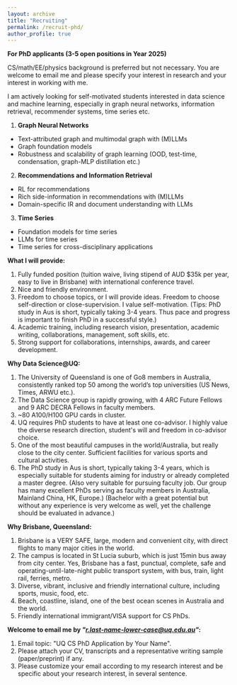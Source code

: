 ```yaml
---
layout: archive
title: "Recruiting"
permalink: /recruit-phd/
author_profile: true
---
```

**For PhD applicants (3-5 open positions in Year 2025)**
  
CS/math/EE/physics background is preferred but not necessary. You are welcome to email me and please specify your interest in research and your interest in working with me.

I am actively looking for self-motivated students interested in data science and machine learning, especially in graph neural networks, information retrieval, recommender systems, time series etc.

1. **Graph Neural Networks**
  * Text-attributed graph and multimodal graph with (M)LLMs
  * Graph foundation models
  * Robustness and scalability of graph learning (OOD, test-time, condensation, graph-MLP distillation etc.)
2. **Recommendations and Information Retrieval**
  * RL for recommendations
  * Rich side-information in recommendations with (M)LLMs
  * Domain-specific IR and document understanding with LLMs
3. **Time Series**
  * Foundation models for time series
  * LLMs for time series
  * Time series for cross-disciplinary applications

**What I will provide:**
1. Fully funded position (tuition waive, living stipend of AUD $35k per year, easy to live in Brisbane) with international conference travel.
2. Nice and friendly environment.
3. Freedom to choose topics, or I will provide ideas. Freedom to choose self-direction or close-supervision. I value self-motivation. (Tips: PhD study in Aus is short, typically taking 3-4 years. Thus pace and progress is important to finish PhD in a successful style.)
4. Academic training, including research vision, presentation, academic writing, collaborations, management, soft skills, etc.
5. Strong support for collaborations, internships, awards, and career development.

**Why Data Science@UQ:**
1. The University of Queensland is one of Go8 members in Australia, consistently ranked top 50 among the world’s top universities (US News, Times, ARWU etc.).
2. The Data Science group is rapidly growing, with 4 ARC Future Fellows and 9 ARC DECRA Fellows in faculty members.
3. ~80 A100/H100 GPU cards in cluster.
4. UQ requires PhD students to have at least one co-advisor. I highly value the diverse research direction, student's will and freedom in co-advisor choice.
5. One of the most beautiful campuses in the world/Australia, but really close to the city center. Sufficient facilities for various sports and cultural activities.
6. The PhD study in Aus is short, typically taking 3-4 years, which is especially suitable for students aiming for industry or already completed a master degree. (Also very suitable for pursuing faculty job. Our group has many excellent PhDs serving as faculty members in Australia, Mainland China, HK, Europe.) (Bachelor with a great potential but without any experience is very welcome as well, yet the challenge should be evaluated in advance.)

**Why Brisbane, Queensland:**
1. Brisbane is a VERY SAFE, large, modern and convenient city, with direct flights to many major cities in the world.
2. The campus is located in St Lucia suburb, which is just 15min bus away from city center. Yes, Brisbane has a fast, punctual, complete, safe and operating-until-late-night public transport system, with bus, train, light rail, ferries, metro.
3. Diverse, vibrant, inclusive and friendly international culture, including sports, music, food, etc.
4. Beach, coastline, island, one of the best ocean scenes in Australia and the world.
5. Friendly international immigrant/VISA support for CS PhDs.

**Welcome to email me by *"r.last-name-lower-case@uq.edu.au"*:**
1. Email topic: "UQ CS PhD Application by Your Name".
2. Please attach your CV, transcripts and a representative writing sample (paper/preprint) if any.
3. Please customize your email according to my research interest and be specific about your research interest, in several sentence.